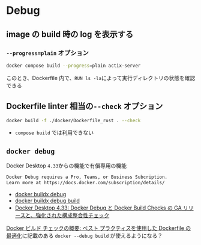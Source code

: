 # Debug

## image の build 時の log を表示する

### `--progress=plain` オプション

```sh
docker compose build --progress=plain actix-server
```

このとき、Dockerfile 内で、`RUN ls -la`によって実行ディレクトリの状態を確認できる

## Dockerfile linter 相当の`--check` オプション

```sh
docker build -f ./docker/Dockerfile_rust . --check
```

- `compose build` では利用できない

## `docker debug`

Docker Desktop `4.33`からの機能で有償専用の機能

```sh
Docker Debug requires a Pro, Teams, or Business Subcription.
Learn more at https://docs.docker.com/subscription/details/
```

- [docker buildx debug](https://docs.docker.com/reference/cli/docker/buildx/debug/)
- [docker buildx debug build](https://docs.docker.com/reference/cli/docker/buildx/debug/build/)
- [Docker Desktop 4.33: Docker Debug と Docker Build Checks の GA リリースと、強化された構成整合性チェック](https://www.docker.com/ja-jp/blog/docker-desktop-4-33/)

[Docker ビルド チェックの概要: ベスト プラクティスを使用した Dockerfile の最適化](https://www.docker.com/ja-jp/blog/introducing-docker-build-checks/)に記載のある `docker --debug build` が使えるようになる？
